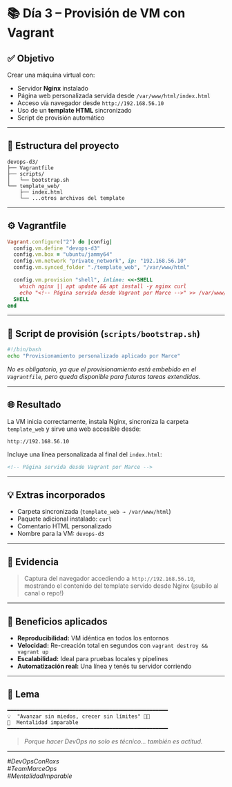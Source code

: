 # 📚 Día 3 – Provisión de VM con Vagrant

## ✅ Objetivo

Crear una máquina virtual con:

- Servidor **Nginx** instalado
- Página web personalizada servida desde `/var/www/html/index.html`
- Acceso vía navegador desde `http://192.168.56.10`
- Uso de un **template HTML** sincronizado
- Script de provisión automático

---

## 📂 Estructura del proyecto

```
devops-d3/
├── Vagrantfile
├── scripts/
│   └── bootstrap.sh
└── template_web/
    ├── index.html
    └── ...otros archivos del template
```

---

## ⚙️ Vagrantfile

```ruby
Vagrant.configure("2") do |config|
  config.vm.define "devops-d3"
  config.vm.box = "ubuntu/jammy64"
  config.vm.network "private_network", ip: "192.168.56.10"
  config.vm.synced_folder "./template_web", "/var/www/html"

  config.vm.provision "shell", inline: <<-SHELL
    which nginx || apt update && apt install -y nginx curl
    echo "<!-- Página servida desde Vagrant por Marce -->" >> /var/www/html/index.html
  SHELL
end
```

---

## 🔧 Script de provisión (`scripts/bootstrap.sh`)

```bash
#!/bin/bash
echo "Provisionamiento personalizado aplicado por Marce"
```

*No es obligatorio, ya que el provisionamiento está embebido en el `Vagrantfile`, pero queda disponible para futuras tareas extendidas.*

---

## 🌐 Resultado

La VM inicia correctamente, instala Nginx, sincroniza la carpeta `template_web` y sirve una web accesible desde:

```
http://192.168.56.10
```

Incluye una línea personalizada al final del `index.html`:

```html
<!-- Página servida desde Vagrant por Marce -->
```

---

## 💡 Extras incorporados

- Carpeta sincronizada (`template_web → /var/www/html`)
- Paquete adicional instalado: `curl`
- Comentario HTML personalizado
- Nombre para la VM: `devops-d3`

---

## 📸 Evidencia

> Captura del navegador accediendo a `http://192.168.56.10`, mostrando el contenido del template servido desde Nginx (¡subilo al canal o repo!)

---

## 🌟 Beneficios aplicados

- **Reproducibilidad:** VM idéntica en todos los entornos
- **Velocidad:** Re-creación total en segundos con `vagrant destroy && vagrant up`
- **Escalabilidad:** Ideal para pruebas locales y pipelines
- **Automatización real:** Una línea y tenés tu servidor corriendo

---

## 🧠 Lema

```
━━━━━━━━━━━━━━━━━━━━━━━━━━━━━━━━━━━━━━━━━━━━━━━━━━━━
💡  "Avanzar sin miedos, crecer sin límites" 🚀🧠  
🧭  Mentalidad imparable
━━━━━━━━━━━━━━━━━━━━━━━━━━━━━━━━━━━━━━━━━━━━━━━━━━━━
```

> _Porque hacer DevOps no solo es técnico… también es actitud._

---

_#DevOpsConRoxs_  
_#TeamMarceOps_  
_#MentalidadImparable_

```

